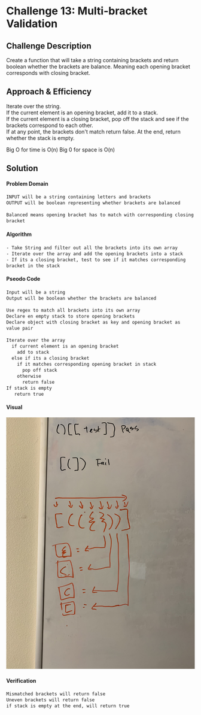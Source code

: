 # Challenge 13: Multi-bracket Validation

<!-- Short summary or background information -->

## Challenge Description

<!-- Description of the challenge -->

Create a function that will take a string containing brackets and return boolean whether the brackets are balance. Meaning each opening bracket corresponds with closing bracket.

## Approach & Efficiency

<!-- What approach did you take? Why? What is the Big O space/time for this approach? -->

Iterate over the string.  
If the current element is an opening bracket, add it to a stack.  
If the current element is a closing bracket, pop off the stack and see if the brackets correspond to each other.  
If at any point, the brackets don't match return false.
At the end, return whether the stack is empty.

Big O for time is O(n)
Big 0 for space is O(n)

## Solution

<!-- Embedded whiteboard image -->

#### Problem Domain

```
INPUT will be a string containing letters and brackets
OUTPUT will be boolean representing whether brackets are balanced

Balanced means opening bracket has to match with corresponding closing bracket
```

#### Algorithm

```
- Take String and filter out all the brackets into its own array
- Iterate over the array and add the opening brackets into a stack
- If its a closing bracket, test to see if it matches corresponding bracket in the stack
```

#### Pseodo Code

```
Input will be a string
Output will be boolean whether the brackets are balanced

Use regex to match all brackets into its own array
Declare en empty stack to store opening brackets
Declare object with closing bracket as key and opening bracket as value pair

Iterate over the array
  if current element is an opening bracket
    add to stack
  else if its a closing bracket
    if it matches corresponding opening bracket in stack
      pop off stack
    otherwise
      return false
If stack is empty
   return true
```

#### Visual

![Image](multi-bracket.jpeg)

#### Verification

```
Mismatched brackets will return false
Uneven brackets will return false
if stack is empty at the end, will return true
```

